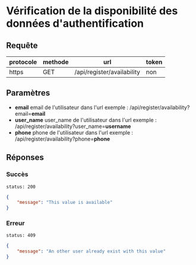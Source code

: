 # Vérification de la disponibilité des données d'authentification

## Requête

| protocole | methode | url                        | token |
| --------- | ------- | -------------------------- | ----- |
| https     | GET     | /api/register/availability | non   |

## Paramètres

-   **email** email de l'utilisateur dans l'url exemple : /api/register/availability?email=**email**
-   **user_name** user_name de l'utilisateur dans l'url exemple : /api/register/availability?user_name=**username**
-   **phone** phone de l'utilisateur dans l'url exemple : /api/register/availability?phone=**phone**

## Réponses

### Succès

`status: 200`

```json
{
    "message": "This value is available"
}
```

### Erreur

`status: 409`

```json
{
    "message": "An other user already exist with this value"
}
```
